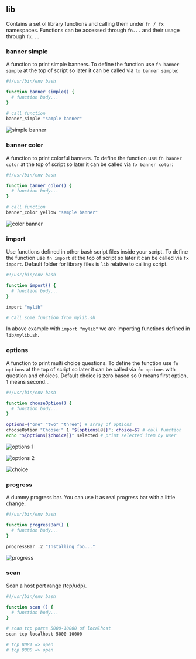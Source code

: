 ## lib

Contains a set ol library functions and calling them under `fn / fx` namespaces. Functions can be accessed through `fn...` and their usage through `fx...`

### banner simple

A function to print simple banners. To define the function use `fn banner simple` at the top of script so later it can be called via `fx banner simple`:

```bash
#!/usr/bin/env bash

function banner_simple() {
  # function body...
}

# call function
banner_simple "sample banner"
```

![simple banner](images/banner-simple.png)

### banner color

A function to print colorful banners. To define the function use `fn banner color` at the top of script so later it can be called via `fx banner color`:

```bash
#!/usr/bin/env bash

function banner_color() {
  # function body...
}

# call function
banner_color yellow "sample banner"
```

![color banner](images/banner-color.png)

### import

Use functions defined in other bash script files inside your script. To define the function use `fn import` at the top of script so later it can be called via `fx import`. Default folder for library files is `lib` relative to calling script.

```bash
#!/usr/bin/env bash

function import() {
  # function body...
}

import "mylib"

# Call some function from mylib.sh
```

In above example with `import "mylib"` we are importing functions defined in `lib/mylib.sh`.

### options

A function to print multi choice questions. To define the function use `fn options` at the top of script so later it can be called via `fx options` with question and choices. Default choice is zero based so 0 means first option, 1 means second...

```bash
#!/usr/bin/env bash

function chooseOption() {
  # function body...
}

options=("one" "two" "three") # array of options
chooseOption "Choose:" 1 "${options[@]}"; choice=$? # call function
echo "${options[$choice]}" selected # print selected item by user
```

![options 1](images/choice1.png)

![options 2](images/choice2.png)

![choice](images/choice3.png)

### progress

A dummy progress bar. You can use it as real progress bar with a little change.

```bash
#!/usr/bin/env bash

function progressBar() {
  # function body...
}

progressBar .2 "Installing foo..."
```

![progress](images/progress.png)

### scan

Scan a host port range (tcp/udp).

```bash
#!/usr/bin/env bash

function scan () {
  # function body...
}

# scan tcp ports 5000-10000 of localhost
scan tcp localhost 5000 10000

# tcp 8081 => open
# tcp 9000 => open
```
